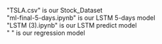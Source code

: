 "TSLA.csv" is our Stock_Dataset  
"ml-final-5-days.ipynb" is our LSTM 5-days model  
"LSTM (3).ipynb" is our LSTM predict model  
" " is our regression model
